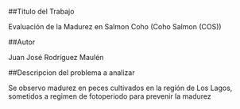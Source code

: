 ##Titulo del Trabajo

Evaluación de la Madurez en Salmon Coho (Coho Salmon (COS))

##Autor

Juan José Rodríguez Maulén

##Descripcion del problema a analizar

Se observo madurez en peces cultivados en la región de Los Lagos, sometidos a regimen de fotoperiodo para prevenir la madurez